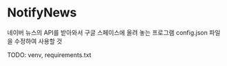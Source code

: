 # NotifyNews

네이버 뉴스의 API를 받아와서 구글 스페이스에 올려 놓는 프로그램
config.json 파일을 수정하여 사용할 것

TODO: venv, requirements.txt